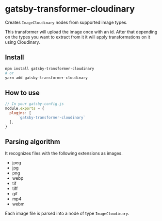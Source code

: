 # gatsby-transformer-cloudinary

Creates `ImageCloudinary` nodes from supported image types.

This transformer will upload the image once with an id.
After that depending on the types you want to extract from it it
will apply transformations on it using Cloudinary.

## Install

```bash
npm install gatsby-transformer-cloudinary
# or
yarn add gatsby-transformer-cloudinary
```

## How to use

```js
// In your gatsby-config.js
module.exports = {
  plugins: [
      `gatsby-transformer-cloudinary`
  ],
}
```

## Parsing algorithm

It recognizes files with the following extensions as images.

- jpeg
- jpg
- png
- webp
- tif
- tiff
- gif
- mp4
- webm

Each image file is parsed into a node of type `ImageCloudinary`.
